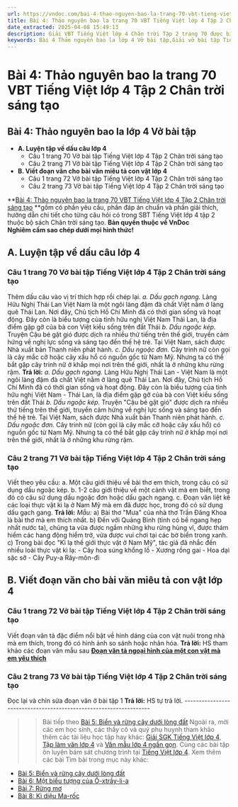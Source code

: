 ```yaml
---
url: https://vndoc.com/bai-4-thao-nguyen-bao-la-trang-70-vbt-tieng-viet-lop-4-tap-2-chan-troi-sang-tao-315206
title: Bài 4: Thảo nguyên bao la trang 70 VBT Tiếng Việt lớp 4 Tập 2 Chân trời sáng tạo - VnDoc.com
date_extracted: 2025-04-08 15:49:13
description: Giải VBT Tiếng Việt lớp 4 Chân trời Tập 2 trang 70 được biên soạn nhằm giúp các em HS đạt kết quả tốt trong quá trình làm bài tập và học tập môn Tiếng Việt lớp 4.
keywords: Bài 4 Thảo nguyên bao la lớp 4 Vở bài tập,Giải vở bài tập Tiếng Việt lớp 4 Bài 4 Thảo nguyên bao la,Bài 4 Thảo nguyên bao la lớp 4,Bài 4 Thảo nguyên bao la lớp 4 vbt,Bài 4 Thảo nguyên bao la lớp 4 trang 70,tiếng việt lớp 4 Bài 4 Thảo nguyên bao la,giải Bài 4 Thảo nguyên bao la,tiếng việt lớp 4,tiếng việt lớp 4 chân trời sáng tạo,vở bài tập tiếng việt lớp 4,sách tiếng việt lớp 4,bài tập tiếng việt lớp 4
---
```


# Bài 4: Thảo nguyên bao la trang 70 VBT Tiếng Việt lớp 4 Tập 2 Chân trời sáng tạo
## **Bài 4: Thảo nguyên bao la lớp 4 Vở bài tập**
  * **A. Luyện tập về dấu câu lớp 4**
    * Câu 1 trang 70 Vở bài tập Tiếng Việt lớp 4 Tập 2 Chân trời sáng tạo
    * Câu 2 trang 71 Vở bài tập Tiếng Việt lớp 4 Tập 2 Chân trời sáng tạo
  * **B. Viết đoạn văn cho bài văn miêu tả con vật lớp 4**
    * Câu 1 trang 72 Vở bài tập Tiếng Việt lớp 4 Tập 2 Chân trời sáng tạo
    * Câu 2 trang 73 Vở bài tập Tiếng Việt lớp 4 Tập 2 Chân trời sáng tạo

**[Bài 4: Thảo nguyên bao la trang 70 VBT Tiếng Việt lớp 4 Tập 2 Chân trời sáng tạo](<https://vndoc.com/bai-4-thao-nguyen-bao-la-trang-70-vbt-tieng-viet-lop-4-tap-2-chan-troi-sang-tao-315206>) **gồm có phần yêu cầu, phần đáp án chuẩn và phần giải thích, hướng dẫn chi tiết cho từng câu hỏi có trong SBT Tiếng Việt lớp 4 tập 2 thuộc bộ  sách Chân trời sáng tạo.
**Bản quyền thuộc về VnDoc**   
**Nghiêm cấm sao chép dưới mọi hình thức\!**
## **A. Luyện tập về dấu câu lớp 4**
### Câu 1 trang 70 Vở bài tập Tiếng Việt lớp 4 Tập 2 Chân trời sáng tạo
Thêm dấu câu vào vị trí thích hợp rồi chép lại.
_a. Dấu gạch ngang._
Làng Hữu Nghị Thái Lan Việt Nam là một ngôi làng đậm đà chất Việt nằm ở làng quê Thái Lan. Nơi đây, Chủ tịch Hồ Chí Minh đã có thời gian sống và hoạt động. Đây còn là biểu tượng của tình hữu nghị Việt Nam Thái Lan, là địa điểm gặp gỡ của bà con Việt kiều sống trên đất Thái
 _b. Dấu ngoặc kép._
Truyện Cậu bé gặt gió được dịch ra nhiều thứ tiếng trên thế giới, truyền cảm hứng về nghị lực sống và sáng tạo đến thế hệ trẻ. Tại Việt Nam, sách được Nhà xuất bản Thanh niên phát hành.
_c. Dấu ngoặc đơn._
Cây trinh nữ còn gọi là cây mắc cỡ hoặc cây xấu hổ có nguồn gốc từ Nam Mỹ. Nhưng ta có thể bắt gặp cây trinh nữ ở khắp mọi nơi trên thế giới, nhất là ở những khu rừng rậm.
**Trả lời:**
_a. Dấu gạch ngang._
Làng Hữu Nghị Thái Lan - Việt Nam là một ngôi làng đậm đà chất Việt nằm ở làng quê Thái Lan. Nơi đây, Chủ tịch Hồ Chí Minh đã có thời gian sống và hoạt động. Đây còn là biểu tượng của tình hữu nghị Việt Nam - Thái Lan, là địa điểm gặp gỡ của bà con Việt kiều sống trên đất Thái
 _b. Dấu ngoặc kép._
Truyện "Cậu bé gặt gió" được dịch ra nhiều thứ tiếng trên thế giới, truyền cảm hứng về nghị lực sống và sáng tạo đến thế hệ trẻ. Tại Việt Nam, sách được Nhà xuất bản Thanh niên phát hành.
_c. Dấu ngoặc đơn._
Cây trinh nữ \(còn gọi là cây mắc cỡ hoặc cây xấu hổ\) có nguồn gốc từ Nam Mỹ. Nhưng ta có thể bắt gặp cây trinh nữ ở khắp mọi nơi trên thế giới, nhất là ở những khu rừng rậm.
### Câu 2 trang 71 Vở bài tập Tiếng Việt lớp 4 Tập 2 Chân trời sáng tạo
Viết theo yêu cầu:
a. Một câu giới thiệu về bài thơ em thích, trong câu có sử dụng dấu ngoặc kép.
b. 1-2 câu giới thiệu về một cảnh vật mà em biết, trong đó có câu sử dụng dấu ngoặc đơn hoặc dấu gạch ngang.
c. Đoạn văn liệt kê các loại thực vật kì lạ ở Nam Mỹ mà em đã được học, trong đó có sử dụng dấu gạch gang.
**Trả lời:**
_Mẫu:_
a\) Bài thơ "Mưa" của nhà thơ Trần Đăng Khoa là bài thơ mà em thích nhất.
b\) Đến với Quảng Bình \(tỉnh có bề ngang hẹp nhất nước ta\), chúng ta vừa được ngắm những khu rừng hùng vĩ, được thám hiểm các hang động hiểm trở, vừa được vui chơi tại các bờ biển trong xanh.
c\) Trong bài đọc "Kì lạ thế giới thực vật ở Nam Mỹ", tác giả đã nhắc đến nhiều loài thực vật kì lạ:
\- Cây hoa súng khổng lồ
\- Xương rồng gai
\- Hoa dại sặc sỡ
\- Cây Puy-a Rây-môn-đi
## **B. Viết đoạn văn cho bài văn miêu tả con vật lớp 4**
### Câu 1 trang 72 Vở bài tập Tiếng Việt lớp 4 Tập 2 Chân trời sáng tạo
Viết đoạn văn tả đặc điểm nổi bật về hình dáng của con vật nuôi trong nhà mà em thích, trong đó có hình ảnh so sánh hoặc nhân hóa.
**Trả lời:**
HS tham khảo các đoạn văn mẫu sau **[Đoạn văn tả ngoại hình của một con vật mà em yêu thích](<https://vndoc.com/van-mau-lop-4-ta-ngoai-hinh-cua-mot-con-vat-ma-em-yeu-thich-6492>)**
### Câu 2 trang 73 Vở bài tập Tiếng Việt lớp 4 Tập 2 Chân trời sáng tạo
Đọc lại và chỉn sửa đoạn văn ở bài tập 1
**Trả lời:**
HS tự trả lời.
\------------------------------------------------------------------
>> Bài tiếp theo [Bài 5: Biển và rừng cây dưới lòng đất](<https://vndoc.com/bai-5-bien-va-rung-cay-duoi-long-dat-trang-74-vbt-tieng-viet-lop-4-tap-2-chan-troi-sang-tao-315207>)
Ngoài ra, mời các em học sinh, các thầy cô và quý phụ huynh tham khảo thêm các tài liệu học tập hay khác: [Giải SGK Tiếng Việt lớp 4](<https://vndoc.com/tieng-viet-lop4>), [Tập làm văn lớp 4](<https://vndoc.com/tap-lam-van-lop4>) và [Văn mẫu lớp 4 ngắn gọn](<https://vndoc.com/van-mieu-ta-lop4>). Cùng các bài tập ôn luyện bám sát chương trình tại [Tiếng Việt lớp 4](<https://vndoc.com/tieng-viet-lop4>).
Xem thêm các bài Tìm bài trong mục này khác:
  * [Bài 5: Biển và rừng cây dưới lòng đất](</bai-5-bien-va-rung-cay-duoi-long-dat-trang-74-vbt-tieng-viet-lop-4-tap-2-chan-troi-sang-tao-315207>)
  * [Bài 6: Một biểu tượng của Ô-xtrây-li-a](</bai-6-mot-bieu-tuong-cua-o-xtray-li-a-trang-78-vbt-tieng-viet-lop-4-tap-2-chan-troi-sang-tao-315213>)
  * [Bài 7: Rừng mơ](</bai-7-rung-mo-trang-80-vbt-tieng-viet-lop-4-tap-2-chan-troi-sang-tao-315214>)
  * [Bài 8: Kì diệu Ma-rốc](</bai-8-ki-dieu-ma-roc-trang-84-vbt-tieng-viet-lop-4-tap-2-chan-troi-sang-tao-315217>)

